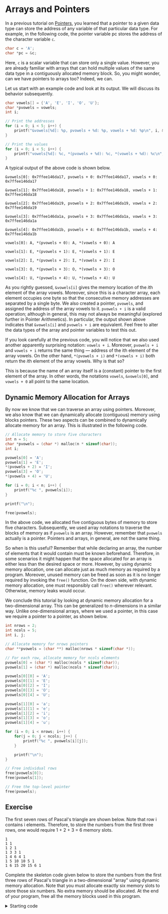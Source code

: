 # Arrays and Pointers

In a previous tutorial on [Pointers](../pointers/exercise.md), you learned that a pointer to a given data type can store the address of any variable of that particular data type. For example, in the following code, the pointer variable pc stores the address of the character variable `c`.

```c
char c = 'A';
char *pc = &c;
```

Here, `c` is a scalar variable that can store only a single value. However, you are already familiar with arrays that can hold multiple values of the same data type in a contiguously allocated memory block. So, you might wonder, can we have pointers to arrays too? Indeed, we can.

Let us start with an example code and look at its output. We will discuss its behavior subsequently.

```c
char vowels[] = {'A', 'E', 'I', 'O', 'U'};
char *pvowels = vowels;
int i;

// Print the addresses
for (i = 0; i < 5; i++) {
    printf("&vowels[%d]: %p, pvowels + %d: %p, vowels + %d: %p\n", i, &vowels[i], i, pvowels + i, i, vowels + i);
}

// Print the values
for (i = 0; i < 5; i++) {
    printf("vowels[%d]: %c, *(pvowels + %d): %c, *(vowels + %d): %c\n", i, vowels[i], i, *(pvowels + i), i, *(vowels + i));
}
```

A typical output of the above code is shown below.
```
&vowels[0]: 0x7ffee146da17, pvowels + 0: 0x7ffee146da17, vowels + 0: 0x7ffee146da17

&vowels[1]: 0x7ffee146da18, pvowels + 1: 0x7ffee146da18, vowels + 1: 0x7ffee146da18

&vowels[2]: 0x7ffee146da19, pvowels + 2: 0x7ffee146da19, vowels + 2: 0x7ffee146da19

&vowels[3]: 0x7ffee146da1a, pvowels + 3: 0x7ffee146da1a, vowels + 3: 0x7ffee146da1a

&vowels[4]: 0x7ffee146da1b, pvowels + 4: 0x7ffee146da1b, vowels + 4: 0x7ffee146da1b

vowels[0]: A, *(pvowels + 0): A, *(vowels + 0): A

vowels[1]: E, *(pvowels + 1): E, *(vowels + 1): E

vowels[2]: I, *(pvowels + 2): I, *(vowels + 2): I

vowels[3]: O, *(pvowels + 3): O, *(vowels + 3): O

vowels[4]: U, *(pvowels + 4): U, *(vowels + 4): U
```

As you rightly guessed, `&vowels[i]` gives the memory location of the *i*th element of the array vowels. Moreover, since this is a character array, each element occupies one byte so that the consecutive memory addresses are separated by a single byte. We also created a pointer, `pvowels`, and assigned the address of the array vowels to it. `pvowels + i` is a valid operation; although in general, this may not always be meaningful (explored further in Pointer Arithmetics). In particular, the output shown above indicates that `&vowels[i]` and `pvowels + i` are equivalent. Feel free to alter the data types of the array and pointer variables to test this out.

If you look carefully at the previous code, you will notice that we also used another apparently surprising notation: `vowels + i`. Moreover, `pvowels + i` and `vowels + i` returns the same thing — address of the ith element of the array vowels. On the other hand, `*(pvowels + i)` and `*(vowels + i)` both return the *i*th element of the array vowels. Why is that so?

This is because the name of an array itself is a (constant) pointer to the first element of the array. In other words, the notations `vowels`, `&vowels[0]`, and `vowels + 0` all point to the same location.

## Dynamic Memory Allocation for Arrays

By now we know that we can traverse an array using pointers. Moreover, we also know that we can dynamically allocate (contiguous) memory using blocks pointers. These two aspects can be combined to dynamically allocate memory for an array. This is illustrated in the following code.

```c
// Allocate memory to store five characters
int n = 5;
char *pvowels = (char *) malloc(n * sizeof(char));
int i;

pvowels[0] = 'A';
pvowels[1] = 'E';
*(pvowels + 2) = 'I';
pvowels[3] = 'O';
*(pvowels + 4) = 'U';

for (i = 0; i < n; i++) {
    printf("%c ", pvowels[i]);
}

printf("\n");

free(pvowels);
```

In the above code, we allocated five contiguous bytes of memory to store five characters. Subsequently, we used array notations to traverse the blocks of memory as if `pvowels` is an array. However, remember that `pvowels` actually is a pointer. Pointers and arrays, in general, are not the same thing.

So when is this useful? Remember that while declaring an array, the number of elements that it would contain must be known beforehand. Therefore, in some scenarios it might happen that the space allocated for an array is either less than the desired space or more. However, by using dynamic memory allocation, one can allocate just as much memory as required by a program. Moreover, unused memory can be freed as soon as it is no longer required by invoking the `free()` function. On the down side, with dynamic memory allocation, one must responsibly call `free()` wherever relevant. Otherwise, memory leaks would occur.

We conclude this tutorial by looking at dynamic memory allocation for a two-dimensional array. This can be generalized to *n*-dimensions in a similar way. Unlike one-dimensional arrays, where we used a pointer, in this case we require a pointer to a pointer, as shown below.

```c
int nrows = 2;
int ncols = 5;
int i, j;

// Allocate memory for nrows pointers
char **pvowels = (char **) malloc(nrows * sizeof(char *));

// For each row, allocate memory for ncols elements
pvowels[0] = (char *) malloc(ncols * sizeof(char));
pvowels[1] = (char *) malloc(ncols * sizeof(char));

pvowels[0][0] = 'A';
pvowels[0][1] = 'E';
pvowels[0][2] = 'I';
pvowels[0][3] = 'O';
pvowels[0][4] = 'U';

pvowels[1][0] = 'a';
pvowels[1][1] = 'e';
pvowels[1][2] = 'i';
pvowels[1][3] = 'o';
pvowels[1][4] = 'u';

for (i = 0; i < nrows; i++) {
    for(j = 0; j < ncols; j++) {
        printf("%c ", pvowels[i][j]);
    }

    printf("\n");
}

// Free individual rows
free(pvowels[0]);
free(pvowels[1]);

// Free the top-level pointer
free(pvowels);
```

## Exercise

The first seven rows of Pascal's triangle are shown below. Note that row i contains i elements. Therefore, to store the numbers from the first three rows, one would require 1 + 2 + 3 = 6 memory slots.

```
1
1 1
1 2 1
1 3 3 1
1 4 6 4 1
1 5 10 10 5 1
1 6 15 20 15 6 1
```

Complete the skeleton code given below to store the numbers from the first three rows of Pascal's triangle in a two-dimensional "array" using dynamic memory allocation. Note that you must allocate exactly six memory slots to store those six numbers. No extra memory should be allocated. At the end of your program, free all the memory blocks used in this program.

<details>
<summary>Starting code</summary>

```c
#include <stdio.h>
#include <stdlib.h>

int main() {
    int i, j;
    // TODO: define the 2D pointer variable here

    // TODO: complete the following line to allocate memory for holding three rows
    pnumbers = (int **) malloc();

    // TODO: allocate memory for storing the individual elements in a row
    pnumbers[0] = (int *) malloc(1 * sizeof(int));

    pnumbers[0][0] = 1;
    pnumbers[1][0] = 1;
    pnumbers[1][1] = 1;
    pnumbers[2][0] = 1;
    pnumbers[2][1] = 2;
    pnumbers[2][2] = 1;

    for (i = 0; i < 3; i++) {
        for (j = 0; j <= i; j++) {
            printf("%d", pnumbers[i][j]);
        }
        printf("\n");
    }

    for (i = 0; i < 3; i++) {
        // TODO: free memory allocated for each row
    }

    // TODO: free the top-level pointer

	return 0;
}
```

</details>